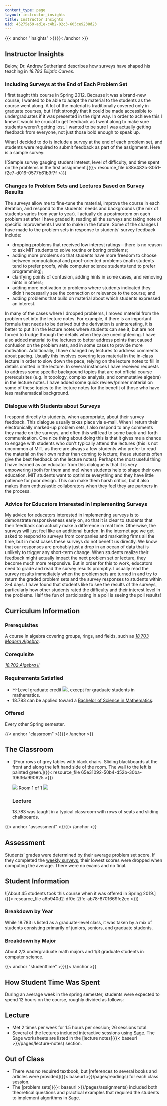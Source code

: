 ```yaml
---
content_type: page
layout: instructor_insights
title: Instructor Insights
uid: 45275e59-ad1e-c4b2-02c3-605ce9238d23
---
```


{{< anchor "insights" >}}{{< /anchor >}}

Instructor Insights
-------------------

Below, Dr. Andrew Sutherland describes how surveys have shaped his teaching in _18.783 Elliptic Curves_.

### Including Surveys at the End of Each Problem Set

I first taught this course in Spring 2012. Because it was a brand-new course, I wanted to be able to adapt the material to the students as the course went along. A lot of the material is traditionally covered only in graduate courses, but I felt strongly that it could be made accessible to undergraduates if it was presented in the right way. In order to achieve this I knew it would be crucial to get feedback as I went along to make sure students weren't getting lost. I wanted to be sure I was actually getting feedback from everyone, not just those bold enough to speak up.

What I decided to do is include a survey at the end of each problem set, and students were required to submit feedback as part of the assignment. Here is a sample survey:

![Sample survey gauging student intetest, level of difficulty, and time spent on the problems in the first assignment.]({{< resource_file b38e482b-8051-f2e7-d016-0577b61b9f7f >}})

### Changes to Problem Sets and Lectures Based on Survey Results

The surveys allow me to fine-tune the material, improve the course in each iteration, and respond to the students' needs and backgrounds (the mix of students varies from year to year). I actually do a postmortem on each problem set after I have graded it, reading all the surveys and taking note of specific improvements I want to make in the future. Some of the changes I have made to the problem sets in response to students' survey feedback include:

*   dropping problems that received low interest ratings—there is no reason to ask MIT students to solve routine or boring problems;
*   adding more problems so that students have more freedom to choose between computational and proof-oriented problems (math students tend to prefer proofs, while computer science students tend to prefer programming);
*   clarifying points of confusion, adding hints in some cases, and removing hints in others; 
*   adding more motivation to problems where students indicated they didn't necessarily see the connection or relevance to the course; and
*   adding problems that build on material about which students expressed an interest.

In many of the cases where I dropped problems, I moved material from the problem set into the lecture notes. For example, if there is an important formula that needs to be derived but the derivation is uninteresting, it is better to put it in the lecture notes where students can see it, but are not forced to trudge through the details when they are unenlightening. I have also added material to the lectures to better address points that caused confusion on the problem sets, and in some cases to provide more motivation. Additionally, I have changed my lectures to address comments about pacing. Usually this involves covering less material in the in-class lecture in order to slow down the pace, relying on the lecture notes to fill in details omitted in the lecture. In several instances I have received requests to address some specific background topics that are not official course prerequisites (e.g. in topology, complex analysis, and commutative algebra) in the lecture notes. I have added some quick review/primer material on some of these topics to the lecture notes for the benefit of those who have less mathematical background.

### Dialogue with Students about Surveys

I respond directly to students, when appropriate, about their survey feedback. This dialogue usually takes place via e-mail. When I return their electronically marked-up problem sets, I also respond to any comments they made on the surveys, and often this will lead to some back-and-forth communication. One nice thing about doing this is that it gives me a chance to engage with students who don't typically attend the lectures (this is not uncommon at MIT, as there are always a few students who prefer to read the material on their own rather than coming to lecture; these students often give the best feedback on the lecture notes). Perhaps the most useful thing I have learned as an educator from this dialogue is that it is very empowering (both for them and me) when students help to shape their own education. MIT students want to optimize everything and they have little patience for poor design. This can make them harsh critics, but it also makes them enthusiastic collaborators when they feel they are partners in the process.

### Advice for Educators Interested in Implementing Surveys

My advice for educators interested in implementing surveys is to demonstrate responsiveness early on, so that it is clear to students that their feedback can actually make a difference in real time. Otherwise, the surveys will just feel like an additional burden. In the internet age we get asked to respond to surveys from companies and marketing firms all the time, but in most cases these surveys do not benefit us directly. We know that our responses are probably just a drop in an ocean of data that is unlikely to trigger any short-term change. When students realize their feedback might actually impact the next problem set or lecture, they become much more responsive. But in order for this to work, educators need to grade and read the survey results promptly. I usually read the survey results immediately when the problem sets are turned in and try to return the graded problem sets and the survey responses to students within 3-4 days. I have found that students like to see the results of the surveys, particularly how other students rated the difficulty and their interest level in the problems. Half the fun of participating in a poll is seeing the poll results! 

Curriculum Information
----------------------

### Prerequisites

A course in algebra covering groups, rings, and fields, such as [_18.703 Modern Algebra_](/courses/18-703-modern-algebra-spring-2013).

### Corequisite

[_18.702 Algebra II_](/courses/18-702-algebra-ii-spring-2011)

### Requirements Satisfied

*   H-Level graduate credit ![](/images/educator/icon-question-hlevel.png), except for graduate students in mathematics.
*   18.783 can be applied toward a [Bachelor of Science in Mathematics](http://catalog.mit.edu/degree-charts/mathematics-course-18/).

### Offered

Every other Spring semester.

{{< anchor "classroom" >}}{{< /anchor >}}

The Classroom
-------------

*   ![Four rows of grey tables with black chairs. Sliding blackboards at the front and along the left hand side of the room. The wall to the left is painted green.]({{< resource_file 65e31092-50b4-d52b-30ba-f0636a990625 >}})
    
    ![](/images/educator/classroom_prev_dim.png) Room 1 of 1 ![](/images/educator/classroom_next_dim.png)
    
    ### Lecture
    
    18.783 was taught in a typical classroom with rows of seats and sliding chalkboards.
    

{{< anchor "assessment" >}}{{< /anchor >}}

Assessment
----------

Students’ grades were determined by their average problem set score. If they completed the [weekly surveys](#insights), their lowest scores were dropped when computing the average. There were no exams and no final.

Student Information
-------------------

![About 45 students took this course when it was offered in Spring 2019.]({{< resource_file a6b940d2-df0e-2ffe-ab78-8701669fe2ec >}})

### Breakdown by Year

While 18.783 is listed as a graduate-level class, it was taken by a mix of students consisting primarily of juniors, seniors, and graduate students.

### Breakdown by Major

About 2/3 undergraduate math majors and 1/3 graduate students in computer science.

{{< anchor "studenttime" >}}{{< /anchor >}}

How Student Time Was Spent
--------------------------

During an average week in the spring semester, students were expected to spend 12 hours on the course, roughly divided as follows:

Lecture
-------

*   Met 2 times per week for 1.5 hours per session; 26 sessions total.
*   Several of the lectures included interactive sessions using [Sage](http://sagemath.org/). The Sage worksheets are listed in the [lecture notes]({{< baseurl >}}/pages/lecture-notes) section.

Out of Class
------------

*   There was no required textbook, but [references to several books and articles were provided]({{< baseurl >}}/pages/readings) for each class session.
*   The [problem sets]({{< baseurl >}}/pages/assignments) included both theoretical questions and practical examples that required the students to implement algorithms in Sage.
